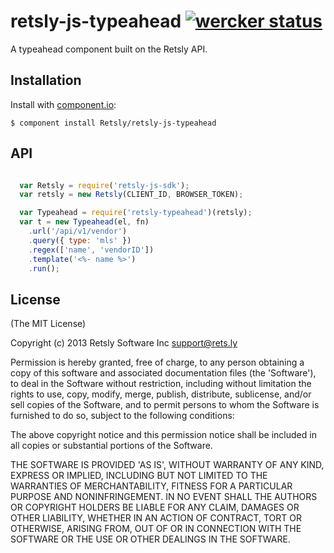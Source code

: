 # retsly-js-typeahead [![wercker status](https://app.wercker.com/status/4ee7eee158d00030709f3b75b0cc7c95/s/ "wercker status")](https://app.wercker.com/project/bykey/4ee7eee158d00030709f3b75b0cc7c95)

  A typeahead component built on the Retsly API.

## Installation

  Install with [component.io](http://github.com/component/component):

    $ component install Retsly/retsly-js-typeahead

## API

```javascript

  var Retsly = require('retsly-js-sdk');
  var retsly = new Retsly(CLIENT_ID, BROWSER_TOKEN);

  var Typeahead = require('retsly-typeahead')(retsly);
  var t = new Typeahead(el, fn)
    .url('/api/v1/vendor')
    .query({ type: 'mls' })
    .regex(['name', 'vendorID'])
    .template('<%- name %>')
    .run();

```


## License

(The MIT License)

Copyright (c) 2013 Retsly Software Inc <support@rets.ly>

Permission is hereby granted, free of charge, to any person obtaining a copy of this software and associated documentation files (the 'Software'), to deal in the Software without restriction, including without limitation the rights to use, copy, modify, merge, publish, distribute, sublicense, and/or sell copies of the Software, and to permit persons to whom the Software is furnished to do so, subject to the following conditions:

The above copyright notice and this permission notice shall be included in all copies or substantial portions of the Software.

THE SOFTWARE IS PROVIDED 'AS IS', WITHOUT WARRANTY OF ANY KIND, EXPRESS OR IMPLIED, INCLUDING BUT NOT LIMITED TO THE WARRANTIES OF MERCHANTABILITY, FITNESS FOR A PARTICULAR PURPOSE AND NONINFRINGEMENT. IN NO EVENT SHALL THE AUTHORS OR COPYRIGHT HOLDERS BE LIABLE FOR ANY CLAIM, DAMAGES OR OTHER LIABILITY, WHETHER IN AN ACTION OF CONTRACT, TORT OR OTHERWISE, ARISING FROM, OUT OF OR IN CONNECTION WITH THE SOFTWARE OR THE USE OR OTHER DEALINGS IN THE SOFTWARE.
